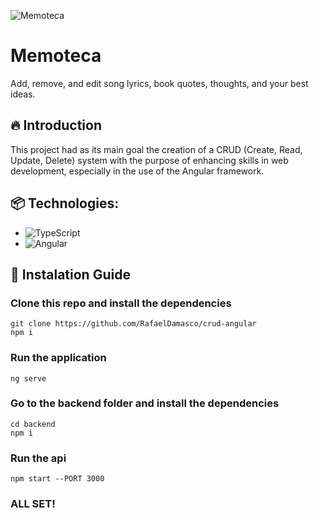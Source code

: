 
![Memoteca](https://imgur.com/742m9CM.png)

# Memoteca

Add, remove, and edit song lyrics, book quotes, thoughts, and your best ideas.

## 🔥 Introduction

This project had as its main goal the creation of a CRUD (Create, Read, Update, Delete) system with the purpose of enhancing skills in web development, especially in the use of the Angular framework.

## 📦 Technologies:

* ![TypeScript](https://img.shields.io/badge/typescript-%23007ACC.svg?style=for-the-badge&logo=typescript&logoColor=white)
* ![Angular](https://img.shields.io/badge/angular-%23DD0031.svg?style=for-the-badge&logo=angular&logoColor=white)

## 🔨 Instalation Guide

### Clone this repo and install the dependencies

    git clone https://github.com/RafaelDamasco/crud-angular
    npm i
    
### Run the application
    ng serve
  

### Go to the backend folder and install the dependencies

    cd backend
    npm i

### Run the api

    npm start --PORT 3000

### ALL SET!





